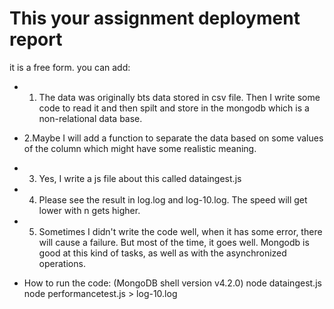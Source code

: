 # This your assignment deployment report

it is a free form. you can add:

* 1. The data was originally bts data stored in csv file. Then I write some code to read it and then spilt and store in the mongodb which is a non-relational data base.
* 2.Maybe I will add a function to separate the data based on some values of the column which might have some realistic meaning.
* 3. Yes, I write a js file about this called dataingest.js
* 4. Please see the result in log.log and log-10.log. The speed will get lower with n gets higher.
* 5. Sometimes I didn't write the code well, when it has some error, there will cause a failure. But most of the time, it goes well. Mongodb is good at this kind of tasks, as well as with the asynchronized operations.

* How to run the code: (MongoDB shell version v4.2.0)
node dataingest.js 
node performancetest.js > log-10.log
